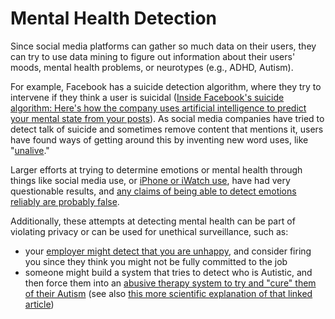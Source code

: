 # Mental Health Detection

Since social media platforms can gather so much data on their users, they can try to use data mining to figure out information about their users' moods, mental health problems, or neurotypes (e.g., ADHD, Autism).

For example, Facebook has a suicide detection algorithm, where they try to intervene if they think a user is suicidal ([Inside Facebook's suicide algorithm: Here's how the company uses artificial intelligence to predict your mental state from your posts](https://www.businessinsider.com/facebook-is-using-ai-to-try-to-predict-if-youre-suicidal-2018-12)). As social media companies have tried to detect talk of suicide and sometimes remove content that mentions it, users have found ways of getting around this by inventing new word uses, like "[unalive](https://knowyourmeme.com/memes/unalive)."

Larger efforts at trying to determine emotions or mental health through things like social media use, or [iPhone or iWatch use](https://www.cnbc.com/2020/08/04/apple-ucla-to-study-depression.html), have had very questionable results, and [any claims of being able to detect emotions reliably are probably false](https://www.nature.com/articles/d41586-021-00868-5).

Additionally, these attempts at detecting mental health can be part of violating privacy or can be used for unethical surveillance, such as:
- your [employer might detect that you are unhappy](https://www.insider.com/ai-emotion-recognition-system-tracks-how-happy-chinas-workers-are-2021-6), and consider firing you since they think you might not be fully committed to the job
- someone might build a system that tries to detect who is Autistic, and then force them into an [abusive therapy system to try and "cure" them of their Autism](https://neuroclastic.com/invisible-abuse-aba-and-the-things-only-autistic-people-can-see/) (see also [this more scientific explanation of that linked article](https://link.springer.com/article/10.1007/s41252-021-00201-1))
